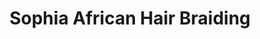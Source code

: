 ---
title: "Sophia African Hair Braiding"
url: /detroit/sophia-african-hair-braiding/
shop: Friseur
---
